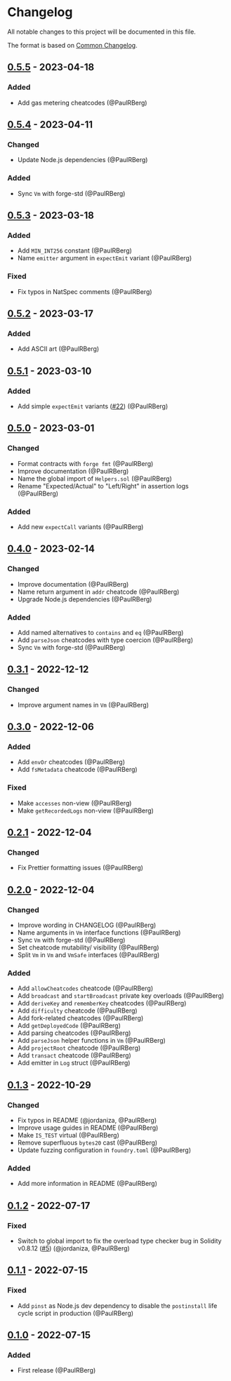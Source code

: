 # Changelog

All notable changes to this project will be documented in this file.

The format is based on [Common Changelog](https://common-changelog.org/).

[0.5.5]: https://github.com/PaulRBerg/prb-math/compare/v0.5.4...v0.5.5
[0.5.4]: https://github.com/PaulRBerg/prb-math/compare/v0.5.3...v0.5.4
[0.5.3]: https://github.com/PaulRBerg/prb-math/compare/v0.5.2...v0.5.3
[0.5.2]: https://github.com/PaulRBerg/prb-math/compare/v0.5.1...v0.5.2
[0.5.1]: https://github.com/PaulRBerg/prb-math/compare/v0.5.0...v0.5.1
[0.5.0]: https://github.com/PaulRBerg/prb-math/compare/v0.4.0...v0.5.0
[0.4.0]: https://github.com/PaulRBerg/prb-math/compare/v0.3.1...v0.4.0
[0.3.1]: https://github.com/PaulRBerg/prb-math/compare/v0.3.0...v0.3.1
[0.3.0]: https://github.com/PaulRBerg/prb-math/compare/v0.2.1...v0.3.0
[0.2.1]: https://github.com/PaulRBerg/prb-math/compare/v0.2.0...v0.2.1
[0.2.0]: https://github.com/PaulRBerg/prb-math/compare/v0.1.3...v0.2.0
[0.1.3]: https://github.com/PaulRBerg/prb-math/compare/v0.1.2...v0.1.3
[0.1.2]: https://github.com/PaulRBerg/prb-math/compare/v0.1.1...v0.1.2
[0.1.1]: https://github.com/PaulRBerg/prb-math/compare/v0.1.0...v0.1.1
[0.1.0]: https://github.com/PaulRBerg/prb-test/releases/tag/v0.1.0

## [0.5.5] - 2023-04-18

### Added

- Add gas metering cheatcodes (@PaulRBerg)

## [0.5.4] - 2023-04-11

### Changed

- Update Node.js dependencies (@PaulRBerg)

### Added

- Sync `Vm` with forge-std (@PaulRBerg)

## [0.5.3] - 2023-03-18

### Added

- Add `MIN_INT256` constant (@PaulRBerg)
- Name `emitter` argument in `expectEmit` variant (@PaulRBerg)

### Fixed

- Fix typos in NatSpec comments (@PaulRBerg)

## [0.5.2] - 2023-03-17

### Added

- Add ASCII art (@PaulRBerg)

## [0.5.1] - 2023-03-10

### Added

- Add simple `expectEmit` variants ([#22](https://github.com/PaulRBerg/prb-test/pull/22)) (@PaulRBerg)

## [0.5.0] - 2023-03-01

### Changed

- Format contracts with `forge fmt` (@PaulRBerg)
- Improve documentation (@PaulRBerg)
- Name the global import of `Helpers.sol` (@PaulRBerg)
- Rename "Expected/Actual" to "Left/Right" in assertion logs (@PaulRBerg)

### Added

- Add new `expectCall` variants (@PaulRBerg)

## [0.4.0] - 2023-02-14

### Changed

- Improve documentation (@PaulRBerg)
- Name return argument in `addr` cheatcode (@PaulRBerg)
- Upgrade Node.js dependencies (@PaulRBerg)

### Added

- Add named alternatives to `contains` and `eq` (@PaulRBerg)
- Add `parseJson` cheatcodes with type coercion (@PaulRBerg)
- Sync `Vm` with forge-std (@PaulRBerg)

## [0.3.1] - 2022-12-12

### Changed

- Improve argument names in `Vm` (@PaulRBerg)

## [0.3.0] - 2022-12-06

### Added

- Add `envOr` cheatcodes (@PaulRBerg)
- Add `fsMetadata` cheatcode (@PaulRBerg)

### Fixed

- Make `accesses` non-view (@PaulRBerg)
- Make `getRecordedLogs` non-view (@PaulRBerg)

## [0.2.1] - 2022-12-04

### Changed

- Fix Prettier formatting issues (@PaulRBerg)

## [0.2.0] - 2022-12-04

### Changed

- Improve wording in CHANGELOG (@PaulRBerg)
- Name arguments in `Vm` interface functions (@PaulRBerg)
- Sync `Vm` with forge-std (@PaulRBerg)
- Set cheatcode mutability/ visibility (@PaulRBerg)
- Split `Vm` in `Vm` and `VmSafe` interfaces (@PaulRBerg)

### Added

- Add `allowCheatcodes` cheatcode (@PaulRBerg)
- Add `broadcast` and `startBroadcast` private key overloads (@PaulRBerg)
- Add `deriveKey` and `rememberKey` cheatcodes (@PaulRBerg)
- Add `difficulty` cheatcode (@PaulRBerg)
- Add fork-related cheatcodes (@PaulRBerg)
- Add `getDeployedCode` (@PaulRBerg)
- Add parsing cheatcodes (@PaulRBerg)
- Add `parseJson` helper functions in `Vm` (@PaulRBerg)
- Add `projectRoot` cheatcode (@PaulRBerg)
- Add `transact` cheatcode (@PaulRBerg)
- Add emitter in `Log` struct (@PaulRBerg)

## [0.1.3] - 2022-10-29

### Changed

- Fix typos in README (@jordaniza, @PaulRBerg)
- Improve usage guides in README (@PaulRBerg)
- Make `IS_TEST` virtual (@PaulRBerg)
- Remove superfluous `bytes20` cast (@PaulRBerg)
- Update fuzzing configuration in `foundry.toml` (@PaulRBerg)

### Added

- Add more information in README (@PaulRBerg)

## [0.1.2] - 2022-07-17

### Fixed

- Switch to global import to fix the overload type checker bug in Solidity v0.8.12
  ([#5](https://github.com/PaulRBerg/prb-test/issues/5)) (@jordaniza, @PaulRBerg)

## [0.1.1] - 2022-07-15

### Fixed

- Add `pinst` as Node.js dev dependency to disable the `postinstall` life cycle script in production (@PaulRBerg)

## [0.1.0] - 2022-07-15

### Added

- First release (@PaulRBerg)
